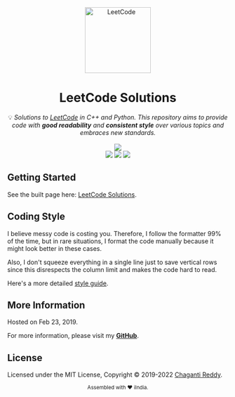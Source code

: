 <div align="center">
<a href="https://walkccc.github.io/LeetCode/"><img src="https://i.imgur.com/IsS5xkZ.png" width="150" title="LeetCode" alt="LeetCode"></a>
<h1>LeetCode Solutions</h1>
<span>💡 <i>Solutions to <a href="https://leetcode.com/problemset/all/">LeetCode</a> in C++ and Python. This repository aims to provide code with <strong>good readability</strong> and <strong>consistent style</strong> over various topics and embraces new standards.</i></span>
<br/>
<br/>
<img src="https://img.shields.io/badge/Solved-1565/2197%20=%2071.23%25-blue.svg?style=flat-square" />
<br/>
<img src="https://img.shields.io/badge/Easy-336/551-5CB85D.svg?style=flat-square" />
<img src="https://img.shields.io/badge/Medium-871/1173-F0AE4E.svg?style=flat-square" />
<img src="https://img.shields.io/badge/Hard-358/473-D95450.svg?style=flat-square" />
</div>

## Getting Started

See the built page here: [LeetCode Solutions](https://walkccc.github.io/LeetCode/).

## Coding Style

I believe messy code is costing you. Therefore, I follow the formatter 99% of the time, but in rare situations, I format the code manually because it might look better in these cases.

Also, I don't squeeze everything in a single line just to save vertical rows since this disrespects the column limit and makes the code hard to read.

Here's a more detailed [style guide](https://github.com/Chaganti-Reddy/LeetCode-Sol/blob/main/STYLEGUIDE.md).

## More Information

Hosted on Feb 23, 2019.

For more information, please visit my [**GitHub**](https://github.com/Chaganti-Reddy).

## License

Licensed under the MIT License, Copyright © 2019-2022 [Chaganti Reddy](https://github.com/Chaganti-Reddy/LeetCode-Sol/blob/main/LICENSE).

<div align="center">
  <sub>Assembled with ❤️ iIndia.</sub>
</div>
